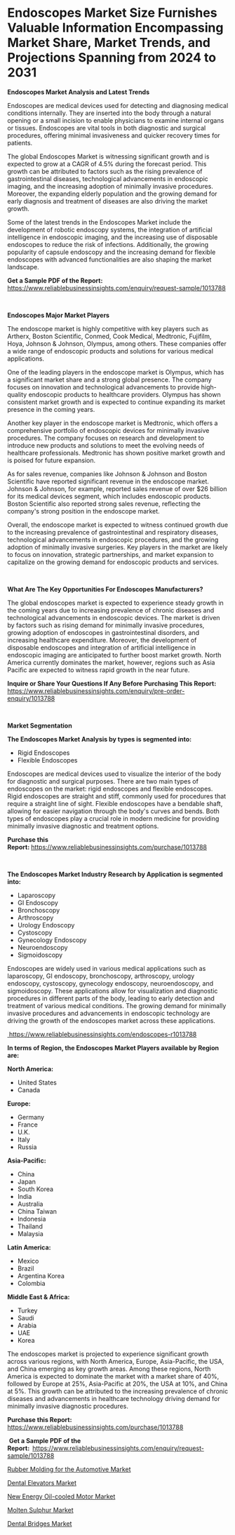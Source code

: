 <p><h1>Endoscopes Market Size Furnishes Valuable Information Encompassing Market Share, Market Trends, and Projections Spanning from 2024 to 2031</h1></p><p><strong>Endoscopes Market Analysis and Latest Trends</strong></p>
<p><p>Endoscopes are medical devices used for detecting and diagnosing medical conditions internally. They are inserted into the body through a natural opening or a small incision to enable physicians to examine internal organs or tissues. Endoscopes are vital tools in both diagnostic and surgical procedures, offering minimal invasiveness and quicker recovery times for patients.</p><p>The global Endoscopes Market is witnessing significant growth and is expected to grow at a CAGR of 4.5% during the forecast period. This growth can be attributed to factors such as the rising prevalence of gastrointestinal diseases, technological advancements in endoscopic imaging, and the increasing adoption of minimally invasive procedures. Moreover, the expanding elderly population and the growing demand for early diagnosis and treatment of diseases are also driving the market growth.</p><p>Some of the latest trends in the Endoscopes Market include the development of robotic endoscopy systems, the integration of artificial intelligence in endoscopic imaging, and the increasing use of disposable endoscopes to reduce the risk of infections. Additionally, the growing popularity of capsule endoscopy and the increasing demand for flexible endoscopes with advanced functionalities are also shaping the market landscape.</p></p>
<p><strong>Get a Sample PDF of the Report:&nbsp;</strong> <a href="https://www.reliablebusinessinsights.com/enquiry/request-sample/1013788">https://www.reliablebusinessinsights.com/enquiry/request-sample/1013788</a></p>
<p>&nbsp;</p>
<p><strong>Endoscopes Major Market Players</strong></p>
<p><p>The endoscope market is highly competitive with key players such as Artherx, Boston Scientific, Conmed, Cook Medical, Medtronic, Fujifilm, Hoya, Johnson & Johnson, Olympus, among others. These companies offer a wide range of endoscopic products and solutions for various medical applications.</p><p>One of the leading players in the endoscope market is Olympus, which has a significant market share and a strong global presence. The company focuses on innovation and technological advancements to provide high-quality endoscopic products to healthcare providers. Olympus has shown consistent market growth and is expected to continue expanding its market presence in the coming years.</p><p>Another key player in the endoscope market is Medtronic, which offers a comprehensive portfolio of endoscopic devices for minimally invasive procedures. The company focuses on research and development to introduce new products and solutions to meet the evolving needs of healthcare professionals. Medtronic has shown positive market growth and is poised for future expansion.</p><p>As for sales revenue, companies like Johnson & Johnson and Boston Scientific have reported significant revenue in the endoscope market. Johnson & Johnson, for example, reported sales revenue of over $26 billion for its medical devices segment, which includes endoscopic products. Boston Scientific also reported strong sales revenue, reflecting the company's strong position in the endoscope market.</p><p>Overall, the endoscope market is expected to witness continued growth due to the increasing prevalence of gastrointestinal and respiratory diseases, technological advancements in endoscopic procedures, and the growing adoption of minimally invasive surgeries. Key players in the market are likely to focus on innovation, strategic partnerships, and market expansion to capitalize on the growing demand for endoscopic products and services.</p></p>
<p>&nbsp;</p>
<p><strong>What Are The Key Opportunities For Endoscopes Manufacturers?</strong></p>
<p><p>The global endoscopes market is expected to experience steady growth in the coming years due to increasing prevalence of chronic diseases and technological advancements in endoscopic devices. The market is driven by factors such as rising demand for minimally invasive procedures, growing adoption of endoscopes in gastrointestinal disorders, and increasing healthcare expenditure. Moreover, the development of disposable endoscopes and integration of artificial intelligence in endoscopic imaging are anticipated to further boost market growth. North America currently dominates the market, however, regions such as Asia Pacific are expected to witness rapid growth in the near future.</p></p>
<p><strong>Inquire or Share Your Questions If Any Before Purchasing This Report:</strong> <a href="https://www.reliablebusinessinsights.com/enquiry/pre-order-enquiry/1013788">https://www.reliablebusinessinsights.com/enquiry/pre-order-enquiry/1013788</a></p>
<p>&nbsp;</p>
<p><strong>Market Segmentation</strong></p>
<p><strong>The Endoscopes Market Analysis by types is segmented into:</strong></p>
<p><ul><li>Rigid Endoscopes</li><li>Flexible Endoscopes</li></ul></p>
<p><p>Endoscopes are medical devices used to visualize the interior of the body for diagnostic and surgical purposes. There are two main types of endoscopes on the market: rigid endoscopes and flexible endoscopes. Rigid endoscopes are straight and stiff, commonly used for procedures that require a straight line of sight. Flexible endoscopes have a bendable shaft, allowing for easier navigation through the body's curves and bends. Both types of endoscopes play a crucial role in modern medicine for providing minimally invasive diagnostic and treatment options.</p></p>
<p><strong>Purchase this Report:&nbsp;</strong><a href="https://www.reliablebusinessinsights.com/purchase/1013788">https://www.reliablebusinessinsights.com/purchase/1013788</a></p>
<p>&nbsp;</p>
<p><strong>The Endoscopes Market Industry Research by Application is segmented into:</strong></p>
<p><ul><li>Laparoscopy</li><li>GI Endoscopy</li><li>Bronchoscopy</li><li>Arthroscopy</li><li>Urology Endoscopy</li><li>Cystoscopy</li><li>Gynecology Endoscopy</li><li>Neuroendoscopy</li><li>Sigmoidoscopy</li></ul></p>
<p><p>Endoscopes are widely used in various medical applications such as laparoscopy, GI endoscopy, bronchoscopy, arthroscopy, urology endoscopy, cystoscopy, gynecology endoscopy, neuroendoscopy, and sigmoidoscopy. These applications allow for visualization and diagnostic procedures in different parts of the body, leading to early detection and treatment of various medical conditions. The growing demand for minimally invasive procedures and advancements in endoscopic technology are driving the growth of the endoscopes market across these applications.</p></p>
<p><a href="https://www.reliablebusinessinsights.com/endoscopes-r1013788">&nbsp;https://www.reliablebusinessinsights.com/endoscopes-r1013788</a></p>
<p><strong>In terms of Region, the Endoscopes Market Players available by Region are:</strong></p>
<p>
    <p> <strong> North America: </strong>
        <ul>
            <li>United States</li>
            <li>Canada</li>
        </ul>
        </p> 
    <p> <strong> Europe: </strong>
        <ul>
            <li>Germany</li>
            <li>France</li>
            <li>U.K.</li>
            <li>Italy</li>
            <li>Russia</li>
        </ul>
        </p> 
    <p> <strong> Asia-Pacific: </strong>
        <ul>
            <li>China</li>
            <li>Japan</li>
            <li>South Korea</li>
            <li>India</li>
            <li>Australia</li>
            <li>China Taiwan</li>
            <li>Indonesia</li>
            <li>Thailand</li>
            <li>Malaysia</li>
        </ul>
        </p> 
    <p> <strong> Latin America: </strong>
        <ul>
            <li>Mexico</li>
            <li>Brazil</li>
            <li>Argentina Korea</li>
            <li>Colombia</li>
        </ul>
        </p> 
    <p> <strong> Middle East & Africa: </strong>
        <ul>
            <li>Turkey</li>
            <li>Saudi</li>
            <li>Arabia</li>
            <li>UAE</li>
            <li>Korea</li>
        </ul>
    </p>
    </p>
<p><p>The endoscopes market is projected to experience significant growth across various regions, with North America, Europe, Asia-Pacific, the USA, and China emerging as key growth areas. Among these regions, North America is expected to dominate the market with a market share of 40%, followed by Europe at 25%, Asia-Pacific at 20%, the USA at 10%, and China at 5%. This growth can be attributed to the increasing prevalence of chronic diseases and advancements in healthcare technology driving demand for minimally invasive diagnostic procedures.</p></p>
<p><strong>Purchase this Report: </strong><a href="https://www.reliablebusinessinsights.com/purchase/1013788">https://www.reliablebusinessinsights.com/purchase/1013788</a></p>
<p>&nbsp;<strong>Get a Sample PDF of the Report:&nbsp;&nbsp;</strong><a href="https://www.reliablebusinessinsights.com/enquiry/request-sample/1013788">https://www.reliablebusinessinsights.com/enquiry/request-sample/1013788</a></p>
<p><strong></strong></p>
<p><p><a href="https://www.linkedin.com/pulse/rubber-molding-automotive-market-size-growth-industry-analysis-or78e?trackingId=D3z3BWDpS0653VlAsurDDg%3D%3D">Rubber Molding for the Automotive Market</a></p><p><a href="https://github.com/sydneyHaley871/Market-Research-Report-List-1/blob/main/dental-elevators-market.md">Dental Elevators Market</a></p><p><a href="https://www.linkedin.com/pulse/analyzing-new-energy-oil-cooled-motor-market-dynamics-growth-0m0he?trackingId=Rq4yScw9TyGA0fIl2S8WcQ%3D%3D">New Energy Oil-cooled Motor Market</a></p><p><a href="https://www.linkedin.com/pulse/molten-sulphur-market-investigation-industry-evolution-forecast-3g7de?trackingId=vrrDOrzcTuK7Ymr0XFAIcg%3D%3D">Molten Sulphur Market</a></p><p><a href="https://github.com/seamusocallaghan/Market-Research-Report-List-1/blob/main/dental-bridges-market.md">Dental Bridges Market</a></p></p>